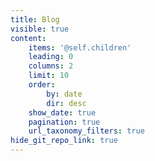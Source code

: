 ```yaml
---
title: Blog
visible: true
content:
    items: '@self.children'
    leading: 0
    columns: 2
    limit: 10
    order:
        by: date
        dir: desc
    show_date: true
    pagination: true
    url_taxonomy_filters: true
hide_git_repo_link: true
---
```


